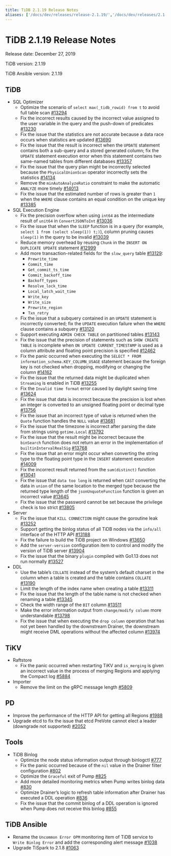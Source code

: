 ```yaml
---
title: TiDB 2.1.19 Release Notes
aliases: ['/docs/dev/releases/release-2.1.19/','/docs/dev/releases/2.1.19/']
---
```


# TiDB 2.1.19 Release Notes

Release date: December 27, 2019

TiDB version: 2.1.19

TiDB Ansible version: 2.1.19

## TiDB

+ SQL Optimizer
    - Optimize the scenario of `select max(_tidb_rowid) from t` to avoid full table scan [#13294](https://github.com/pingcap/tidb/pull/13294)
    - Fix the incorrect results caused by the incorrect value assigned to the user variable in the query and the push-down of predicates [#13230](https://github.com/pingcap/tidb/pull/13230)
    - Fix the issue that the statistics are not accurate because a data race occurs when statistics are updated [#13690](https://github.com/pingcap/tidb/pull/13690)
    - Fix the issue that the result is incorrect when the `UPDATE` statement contains both a sub-query and a stored generated column; fix the `UPDATE` statement execution error when this statement contains two same-named tables from different databases [#13357](https://github.com/pingcap/tidb/pull/13357)
    - Fix the issue that the query plan might be incorrectly selected because the `PhysicalUnionScan` operator incorrectly sets the statistics [#14134](https://github.com/pingcap/tidb/pull/14134)
    - Remove the `minAutoAnalyzeRatio` constraint to make the automatic `ANALYZE` more timely [#14013](https://github.com/pingcap/tidb/pull/14013)
    - Fix the issue that the estimated number of rows is greater than `1` when the `WHERE` clause contains an equal condition on the unique key [#13385](https://github.com/pingcap/tidb/pull/13385)
+ SQL Execution Engine
    - Fix the precision overflow when using `int64` as the intermediate result of `unit64` in `ConvertJSONToInt` [#13036](https://github.com/pingcap/tidb/pull/13036)
    - Fix the issue that when the `SLEEP` function is in a query (for example, `select 1 from (select sleep(1)) t;)`), column pruning causes `sleep(1)` in the query to be invalid [#13039](https://github.com/pingcap/tidb/pull/13039)
    - Reduce memory overhead by reusing `Chunk` in the `INSERT ON DUPLICATE UPDATE` statement [#12999](https://github.com/pingcap/tidb/pull/12999)
    - Add more transaction-related fields for the `slow_query` table [#13129](https://github.com/pingcap/tidb/pull/13129):
        - `Prewrite_time`
        - `Commit_time`
        - `Get_commit_ts_time`
        - `Commit_backoff_time`
        - `Backoff_types`
        - `Resolve_lock_time`
        - `Local_latch_wait_time`
        - `Write_key`
        - `Write_size`
        - `Prewrite_region`
        - `Txn_retry`
    - Fix the issue that a subquery contained in an `UPDATE` statement is incorrectly converted; fix the `UPDATE` execution failure when the `WHERE` clause contains a subquery [#13120](https://github.com/pingcap/tidb/pull/13120)
    - Support executing `ADMIN CHECK TABLE` on partitioned tables [#13143](https://github.com/pingcap/tidb/pull/13143)
    - Fix the issue that the precision of statements such as `SHOW CREATE TABLE` is incomplete when `ON UPDATE CURRENT_TIMESTAMP` is used as a column attribute and floating point precision is specified [#12462](https://github.com/pingcap/tidb/pull/12462)
    - Fix the panic occurred when executing the `SELECT * FROM information_schema.KEY_COLUMN_USAGE` statement because the foreign key is not checked when dropping, modifying or changing the column [#14162](https://github.com/pingcap/tidb/pull/14162)
    - Fix the issue that the returned data might be duplicated when `Streaming` is enabled in TiDB [#13255](https://github.com/pingcap/tidb/pull/13255)
    - Fix the `Invalid time format` error caused by daylight saving time [#13624](https://github.com/pingcap/tidb/pull/13624)
    - Fix the issue that data is incorrect because the precision is lost when an integer is converted to an unsigned floating point or decimal type [#13756](https://github.com/pingcap/tidb/pull/13756)
    - Fix the issue that an incorrect type of value is returned when the `Quote` function handles the `NULL` value [#13681](https://github.com/pingcap/tidb/pull/13681)
    - Fix the issue that the timezone is incorrect after parsing the date from strings using `gotime.Local` [#13792](https://github.com/pingcap/tidb/pull/13792)
    - Fix the issue that the result might be incorrect because the `binSearch` function does not return an error in the implementation of `builtinIntervalRealSig` [#13768](https://github.com/pingcap/tidb/pull/13768)
    - Fix the issue that an error might occur when converting the string type to the floating point type in the `INSERT` statement execution [#14009](https://github.com/pingcap/tidb/pull/14009)
    - Fix the incorrect result returned from the `sum(distinct)` function [#13041](https://github.com/pingcap/tidb/pull/13041)
    - Fix the issue that `data too long` is returned when `CAST` converting the data in `union` of the same location to the merged type because the returned type length of the `jsonUnquoteFunction` function is given an incorrect value [#13645](https://github.com/pingcap/tidb/pull/13645)
    - Fix the issue that the password cannot be set because the privilege check is too strict [#13805](https://github.com/pingcap/tidb/pull/13805)
+ Server
    - Fix the issue that `KILL CONNECTION` might cause the goroutine leak [#13252](https://github.com/pingcap/tidb/pull/13252)
    - Support getting the binlog status of all TiDB nodes via the `info/all` interface of the HTTP API [#13188](https://github.com/pingcap/tidb/pull/13188)
    - Fix the failure to build the TiDB project on Windows [#13650](https://github.com/pingcap/tidb/pull/13650)
    - Add the `server-version` configuration item to control and modify the version of TiDB server [#13904](https://github.com/pingcap/tidb/pull/13904)
    - Fix the issue that the binary `plugin` compiled with Go1.13 does not run normally [#13527](https://github.com/pingcap/tidb/pull/13527)
+ DDL
    - Use the table’s `COLLATE` instead of the system’s default charset in the column when a table is created and the table contains `COLLATE` [#13190](https://github.com/pingcap/tidb/pull/13190)
    - Limit the length of the index name when creating a table [#13311](https://github.com/pingcap/tidb/pull/13311)
    - Fix the issue that the length of the table name is not checked when renaming a table [#13345](https://github.com/pingcap/tidb/pull/13345)
    - Check the width range of the `BIT` column [#13511](https://github.com/pingcap/tidb/pull/13511)
    - Make the error information output from `change/modify column` more understandable [#13798](https://github.com/pingcap/tidb/pull/13798)
    - Fix the issue that when executing the `drop column` operation that has not yet been handled by the downstream Drainer, the downstream might receive DML operations without the affected column [#13974](https://github.com/pingcap/tidb/pull/13974)

## TiKV

+ Raftstore
    - Fix the panic occurred when restarting TiKV and `is_merging` is given an incorrect value in the process of merging Regions and applying the Compact log [#5884](https://github.com/tikv/tikv/pull/5884)
+ Importer
    - Remove the limit on the gRPC message length [#5809](https://github.com/tikv/tikv/pull/5809)

## PD

- Improve the performance of the HTTP API for getting all Regions [#1988](https://github.com/pingcap/pd/pull/1988)
- Upgrade etcd to fix the issue that etcd PreVote cannot elect a leader (downgrade not supported) [#2052](https://github.com/pingcap/pd/pull/2052)

## Tools

+ TiDB Binlog
    - Optimize the node status information output through binlogctl [#777](https://github.com/pingcap/tidb-binlog/pull/777)
    - Fix the panic occurred because of the `nil` value in the Drainer filter configuration [#802](https://github.com/pingcap/tidb-binlog/pull/802)
    - Optimize the `Graceful` exit of Pump [#825](https://github.com/pingcap/tidb-binlog/pull/825)
    - Add more detailed monitoring metrics when Pump writes binlog data [#830](https://github.com/pingcap/tidb-binlog/pull/830)
    - Optimize Drainer’s logic to refresh table information after Drainer has executed a DDL operation [#836](https://github.com/pingcap/tidb-binlog/pull/836)
    - Fix the issue that the commit binlog of a DDL operation is ignored when Pump does not receive this binlog [#855](https://github.com/pingcap/tidb-binlog/pull/855)

## TiDB Ansible

- Rename the `Uncommon Error OPM` monitoring item of TiDB service to `Write Binlog Error` and add the corresponding alert message [#1038](https://github.com/pingcap/tidb-ansible/pull/1038)
- Upgrade TiSpark to 2.1.8 [#1063](https://github.com/pingcap/tidb-ansible/pull/1063)

